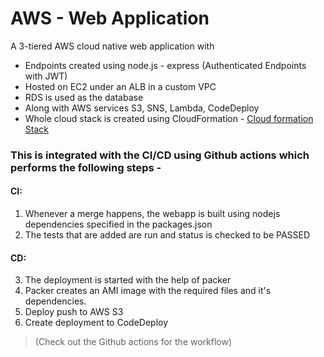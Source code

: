 # AWS - Web Application

A 3-tiered AWS cloud native web application with
- Endpoints created using node.js - express (Authenticated Endpoints with JWT)
- Hosted on EC2 under an ALB in a custom VPC
- RDS is used as the database
- Along with AWS services S3, SNS, Lambda, CodeDeploy
- Whole cloud stack is created using CloudFormation -  [Cloud formation Stack](https://github.com/gautamvr/aws_infrastructure)

### This is integrated with the CI/CD using Github actions which performs the following steps - 
#### CI:
1. Whenever a merge happens, the webapp is built using nodejs dependencies specified in the packages.json
2. The tests that are added are run and status is checked to be PASSED

#### CD:
3. The deployment is started with the help of packer
4. Packer creates an AMI image with the required files and it's dependencies.
5. Deploy push to AWS S3
6. Create deployment to CodeDeploy

> (Check out the Github actions for the workflow)

